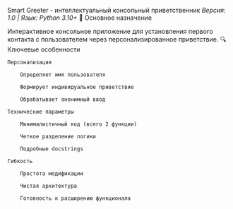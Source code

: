 Smart Greeter - интеллектуальный консольный приветственник
*Версия: 1.0 | Язык: Python 3.10+*
📌 Основное назначение

Интерактивное консольное приложение для установления первого контакта с пользователем через персонализированное приветствие.
🔍 Ключевые особенности

    Персонализация

        Определяет имя пользователя

        Формирует индивидуальное приветствие

        Обрабатывает анонимный ввод

    Технические параметры

        Минималистичный код (всего 2 функции)

        Четкое разделение логики

        Подробные docstrings

    Гибкость

        Простота модификации

        Чистая архитектура

        Готовность к расширению функционала